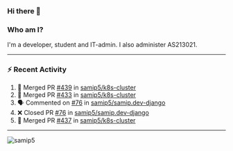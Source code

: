 ### Hi there 👋

### Who am I?
I'm a developer, student and IT-admin. I also administer AS213021.

---
### :zap: Recent Activity
<!--START_SECTION:activity-->
1. 🎉 Merged PR [#439](https://github.com/samip5/k8s-cluster/pull/439) in [samip5/k8s-cluster](https://github.com/samip5/k8s-cluster)
2. 🎉 Merged PR [#433](https://github.com/samip5/k8s-cluster/pull/433) in [samip5/k8s-cluster](https://github.com/samip5/k8s-cluster)
3. 🗣 Commented on [#76](https://github.com/samip5/samip.dev-django/issues/76) in [samip5/samip.dev-django](https://github.com/samip5/samip.dev-django)
4. ❌ Closed PR [#76](https://github.com/samip5/samip.dev-django/pull/76) in [samip5/samip.dev-django](https://github.com/samip5/samip.dev-django)
5. 🎉 Merged PR [#437](https://github.com/samip5/k8s-cluster/pull/437) in [samip5/k8s-cluster](https://github.com/samip5/k8s-cluster)
<!--END_SECTION:activity-->
---

<img align="center" src="https://github-readme-stats.vercel.app/api?username=samip5&show_icons=true" alt="samip5" />
